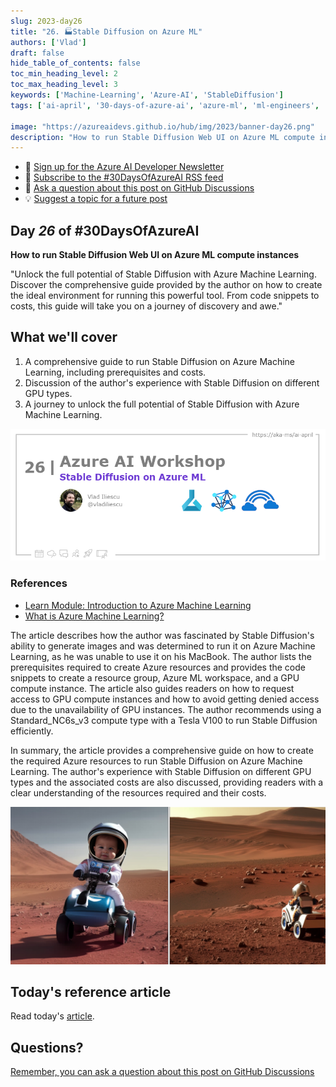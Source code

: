 ```yaml
---
slug: 2023-day26
title: "26. 🏭Stable Diffusion on Azure ML"
authors: ['Vlad']
draft: false
hide_table_of_contents: false
toc_min_heading_level: 2
toc_max_heading_level: 3
keywords: ['Machine-Learning', 'Azure-AI', 'StableDiffusion']
tags: ['ai-april', '30-days-of-azure-ai', 'azure-ml', 'ml-engineers', 'app-developers', 'workshop']

image: "https://azureaidevs.github.io/hub/img/2023/banner-day26.png"
description: "How to run Stable Diffusion Web UI on Azure ML compute instances https://azureaidevs.github.io/hub/blog/2023-day26 #30DaysOfAzureAI #AzureAiDevs #AI AzureML"
---
```


<head>

  <meta property="og:url" content="https://azureaidevs.github.io/hub/blog/2023-day26" />
  <meta property="og:title" content="Stable Diffusion on Azure ML" />
  <meta property="og:description" content="How to run Stable Diffusion Web UI on Azure ML compute instances https://azureaidevs.github.io/hub/blog/2023-day26 #30DaysOfAzureAI #AzureAiDevs #AI AzureML" />
  <meta property="og:image" content="https://azureaidevs.github.io/hub/img/2023/banner-day26.png" />
  <meta property="og:type" content="article" />
  <meta property="og:site_name" content="Azure AI Developer" />
  

  <link rel="canonical" href="https://vladiliescu.net/stable-diffusion-web-ui-on-azure-ml/"  />

</head>

- 📧 [Sign up for the Azure AI Developer Newsletter](https://aka.ms/azure-ai-dev-newsletter)
- 📰 [Subscribe to the #30DaysOfAzureAI RSS feed](https://azureaidevs.github.io/hub/blog/rss.xml)
- 📌 [Ask a question about this post on GitHub Discussions](https://github.com/AzureAiDevs/hub/discussions/categories/26-stable-diffusion-on-azure-ml)
- 💡 [Suggest a topic for a future post](https://github.com/AzureAiDevs/hub/discussions/categories/call-for-content)

## Day _26_ of #30DaysOfAzureAI

<!-- README
The following description is also used for the tweet. So it should be action oriented and grab attention 
If you update the description, please update the description: in the frontmatter as well.
-->

**How to run Stable Diffusion Web UI on Azure ML compute instances**

<!-- README
The following is the intro to the post. It should be a short teaser for the post.
-->

"Unlock the full potential of Stable Diffusion with Azure Machine Learning. Discover the comprehensive guide provided by the author on how to create the ideal environment for running this powerful tool. From code snippets to costs, this guide will take you on a journey of discovery and awe."

## What we'll cover

<!-- README
The following list is the main points of the post. There should be 3-4 main points.
 -->


1. A comprehensive guide to run Stable Diffusion on Azure Machine Learning, including prerequisites and costs.
2. Discussion of the author's experience with Stable Diffusion on different GPU types.
3. A journey to unlock the full potential of Stable Diffusion with Azure Machine Learning.

<!-- 
- Main point 1
- Main point 2
- Main point 3 
- Main point 4
-->

![Image banner for day 26](./../../../static/img/2023/banner-day26.png)

<!-- README
Add or update a list relevant references here. These could be links to other blog posts, Microsoft Learn Module, videos, or other resources.
-->


### References

- [Learn Module: Introduction to Azure Machine Learning](https://learn.microsoft.com/training/modules/intro-to-azure-ml?WT.mc_id=aiml-89446-dglover)
- [What is Azure Machine Learning?](https://learn.microsoft.com/azure/machine-learning/overview-what-is-azure-machine-learning?WT.mc_id=aiml-89446-dglover)


<!-- README
The following is the body of the post. It should be an overview of the post that you are referencing.
See the Learn More section, if you supplied a canonical link, then will be displayed here.
-->


The article describes how the author was fascinated by Stable Diffusion's ability to generate images and was determined to run it on Azure Machine Learning, as he was unable to use it on his MacBook. The author lists the prerequisites required to create Azure resources and provides the code snippets to create a resource group, Azure ML workspace, and a GPU compute instance. The article also guides readers on how to request access to GPU compute instances and how to avoid getting denied access due to the unavailability of GPU instances. The author recommends using a Standard_NC6s_v3 compute type with a Tesla V100 to run Stable Diffusion efficiently.

In summary, the article provides a comprehensive guide on how to create the required Azure resources to run Stable Diffusion on Azure Machine Learning. The author's experience with Stable Diffusion on different GPU types and the associated costs are also discussed, providing readers with a clear understanding of the resources required and their costs.

![](image.jpeg)

## Today's reference article

Read today's [article](https://vladiliescu.net/stable-diffusion-web-ui-on-azure-ml/).


## Questions?

[Remember, you can ask a question about this post on GitHub Discussions](https://github.com/AzureAiDevs/Discussions/discussions/categories/26-stable-diffusion-on-azure-ml)